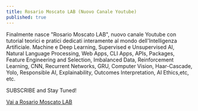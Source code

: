 ```yaml
---
title: Rosario Moscato LAB (Nuovo Canale Youtube)
published: true
---
```

Finalmente nasce "Rosario Moscato LAB", nuovo canale Youtube con tutorial teorici e pratici dedicati interamente al mondo dell'Intelligenza Artificiale.
Machine e Deep Learning, Supervised e Unsupervised AI, Natural Language Processing, Web Apps, CLI Apps, APIs, Packages, Feature Engineering and Selection,
Imbalanced Data, Reinforcement Learning, CNN, Recurrent Networks, GRU, Computer Vision, Haar-Cascade, Yolo, Responsible AI, Explainability, Outcomes Interpretation, AI Ethics,etc, etc.

SUBSCRIBE and Stay Tuned!

[Vai a Rosario Moscato LAB](https://www.youtube.com/channel/UCDn-FahQNJQOekLrOcR7-7Q "Rosario Moscato LAB")
